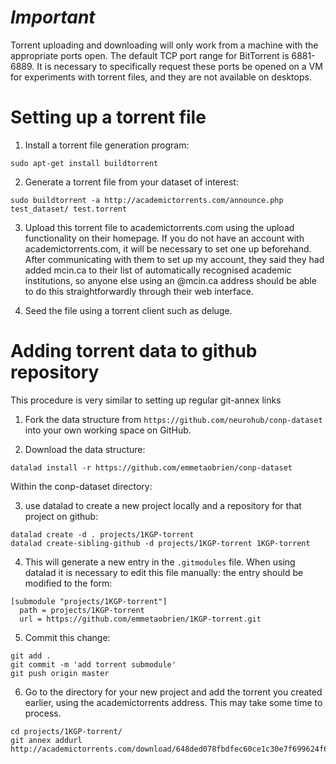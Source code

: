 # *Important* 

Torrent uploading and downloading will only work from a machine with the appropriate ports open.  The default TCP port range for BitTorrent is 6881-6889.  It is necessary to specifically request these ports be opened on a VM for experiments with torrent files, and they are not available on desktops.


# Setting up a torrent file 

1. Install a torrent file generation program:

```
sudo apt-get install buildtorrent
```

2. Generate a torrent file from your dataset of interest:

```
sudo buildtorrent -a http://academictorrents.com/announce.php test_dataset/ test.torrent
```

3. Upload this torrent file to academictorrents.com using the upload functionality on their homepage.  If you do not have an account with academictorrents.com, it will be necessary to set one up beforehand.  After communicating with them to set up my account, they said they had added mcin.ca to their list of automatically recognised academic institutions, so anyone else using an @mcin.ca address should be able to do this straightforwardly through their web interface.

4. Seed the file using a torrent client such as deluge.


# Adding torrent data to github repository

This procedure is very similar to setting up regular git-annex links

1. Fork the data structure from ```https://github.com/neurohub/conp-dataset``` into your own working space on GitHub.

2. Download the data structure:


```
datalad install -r https://github.com/emmetaobrien/conp-dataset
```

Within the conp-dataset directory:

3. use datalad to create a new project locally and a repository for that project on github:

```
datalad create -d . projects/1KGP-torrent
datalad create-sibling-github -d projects/1KGP-torrent 1KGP-torrent
```

4. This will generate a new entry in the ```.gitmodules``` file.  When using datalad it is necessary to edit this file manually: the entry should be modified to the form:

```
[submodule "projects/1KGP-torrent"]
  path = projects/1KGP-torrent
  url = https://github.com/emmetaobrien/1KGP-torrent.git
```

5. Commit this change:

```
git add .
git commit -m 'add torrent submodule'
git push origin master
```

6. Go to the directory for your new project and add the torrent you created earlier, using the academictorrents address.  This may take some time to process.

```
cd projects/1KGP-torrent/
git annex addurl http://academictorrents.com/download/648ded078fbdfec60ce1c30e7f699624f6b05c7a.torrent
```

